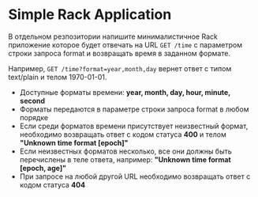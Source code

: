# Simple Rack Application

В отдельном резпозитории напишите минималистичное Rack приложение которое будет отвечать на URL ```GET /time```
с параметром строки запроса format и возвращать время в заданном формате. 

Например, ```GET /time?format=year,month,day``` вернет ответ с типом text/plain и телом 1970-01-01.

- Доступные форматы времени: __year, month, day, hour, minute, second__
- Форматы передаются в параметре строки запроса format в любом порядке
- Если среди форматов времени присутствует неизвестный формат, необходимо возвращать ответ с кодом статуса __400__ и телом __"Unknown time format [epoch]"__
- Если неизвестных форматов несколько, все они должны быть перечислены в теле ответа, например: __"Unknown time format [epoch, age]"__
- При запросе на любой другой URL необходимо возвращать ответ с кодом статуса __404__

